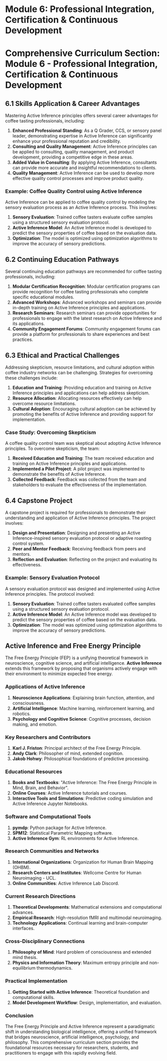 # Module 6: Professional Integration, Certification & Continuous Development

# Comprehensive Curriculum Section: Module 6 - Professional Integration, Certification & Continuous Development

## 6.1 Skills Application & Career Advantages

Mastering Active Inference principles offers several career advantages for coffee tasting professionals, including:

1. **Enhanced Professional Standing**: As a Q Grader, CCS, or sensory panel leader, demonstrating expertise in Active Inference can significantly enhance your professional reputation and credibility.
2. **Consulting and Quality Management**: Active Inference principles can be applied to consulting, quality management, and product development, providing a competitive edge in these areas.
3. **Added Value in Consulting**: By applying Active Inference, consultants can provide more accurate and insightful recommendations to clients.
4. **Quality Management**: Active Inference can be used to develop more effective quality control processes and improve product quality.

### Example: Coffee Quality Control using Active Inference

Active Inference can be applied to coffee quality control by modeling the sensory evaluation process as an Active Inference process. This involves:

1. **Sensory Evaluation**: Trained coffee tasters evaluate coffee samples using a structured sensory evaluation protocol.
2. **Active Inference Model**: An Active Inference model is developed to predict the sensory properties of coffee based on the evaluation data.
3. **Optimization**: The model is optimized using optimization algorithms to improve the accuracy of sensory predictions.

## 6.2 Continuing Education Pathways

Several continuing education pathways are recommended for coffee tasting professionals, including:

1. **Modular Certification Recognition**: Modular certification programs can provide recognition for coffee tasting professionals who complete specific educational modules.
2. **Advanced Workshops**: Advanced workshops and seminars can provide in-depth training on Active Inference principles and applications.
3. **Research Seminars**: Research seminars can provide opportunities for professionals to engage with the latest research on Active Inference and its applications.
4. **Community Engagement Forums**: Community engagement forums can provide a platform for professionals to share experiences and best practices.

## 6.3 Ethical and Practical Challenges

Addressing skepticism, resource limitations, and cultural adoption within coffee industry networks can be challenging. Strategies for overcoming these challenges include:

1. **Education and Training**: Providing education and training on Active Inference principles and applications can help address skepticism.
2. **Resource Allocation**: Allocating resources effectively can help overcome resource limitations.
3. **Cultural Adoption**: Encouraging cultural adoption can be achieved by promoting the benefits of Active Inference and providing support for implementation.

### Case Study: Overcoming Skepticism

A coffee quality control team was skeptical about adopting Active Inference principles. To overcome skepticism, the team:

1. **Received Education and Training**: The team received education and training on Active Inference principles and applications.
2. **Implemented a Pilot Project**: A pilot project was implemented to demonstrate the benefits of Active Inference.
3. **Collected Feedback**: Feedback was collected from the team and stakeholders to evaluate the effectiveness of the implementation.

## 6.4 Capstone Project

A capstone project is required for professionals to demonstrate their understanding and application of Active Inference principles. The project involves:

1. **Design and Presentation**: Designing and presenting an Active Inference-inspired sensory evaluation protocol or adaptive roasting control system.
2. **Peer and Mentor Feedback**: Receiving feedback from peers and mentors.
3. **Reflection and Evaluation**: Reflecting on the project and evaluating its effectiveness.

### Example: Sensory Evaluation Protocol

A sensory evaluation protocol was designed and implemented using Active Inference principles. The protocol involved:

1. **Sensory Evaluation**: Trained coffee tasters evaluated coffee samples using a structured sensory evaluation protocol.
2. **Active Inference Model**: An Active Inference model was developed to predict the sensory properties of coffee based on the evaluation data.
3. **Optimization**: The model was optimized using optimization algorithms to improve the accuracy of sensory predictions.

## Active Inference and Free Energy Principle

The Free Energy Principle (FEP) is a unifying theoretical framework in neuroscience, cognitive science, and artificial intelligence. **Active Inference** extends this framework by proposing that organisms actively engage with their environment to minimize expected free energy.

### Applications of Active Inference

1. **Neuroscience Applications**: Explaining brain function, attention, and consciousness.
2. **Artificial Intelligence**: Machine learning, reinforcement learning, and robotics.
3. **Psychology and Cognitive Science**: Cognitive processes, decision making, and emotion.

### Key Researchers and Contributors

1. **Karl J. Friston**: Principal architect of the Free Energy Principle.
2. **Andy Clark**: Philosopher of mind, extended cognition.
3. **Jakob Hohwy**: Philosophical foundations of predictive processing.

### Educational Resources

1. **Books and Textbooks**: "Active Inference: The Free Energy Principle in Mind, Brain, and Behavior".
2. **Online Courses**: Active Inference tutorials and courses.
3. **Interactive Tools and Simulations**: Predictive coding simulation and Active Inference Jupyter Notebooks.

### Software and Computational Tools

1. **pymdp**: Python package for Active Inference.
2. **SPM12**: Statistical Parametric Mapping software.
3. **Active Inference Gym**: RL environments for Active Inference.

### Research Communities and Networks

1. **International Organizations**: Organization for Human Brain Mapping (OHBM).
2. **Research Centers and Institutes**: Wellcome Centre for Human Neuroimaging - UCL.
3. **Online Communities**: Active Inference Lab Discord.

### Current Research Directions

1. **Theoretical Developments**: Mathematical extensions and computational advances.
2. **Empirical Research**: High-resolution fMRI and multimodal neuroimaging.
3. **Technology Applications**: Continual learning and brain-computer interfaces.

### Cross-Disciplinary Connections

1. **Philosophy of Mind**: Hard problem of consciousness and extended mind thesis.
2. **Physics and Information Theory**: Maximum entropy principle and non-equilibrium thermodynamics.

### Practical Implementation

1. **Getting Started with Active Inference**: Theoretical foundation and computational skills.
2. **Model Development Workflow**: Design, implementation, and evaluation.

### Conclusion

The Free Energy Principle and Active Inference represent a paradigmatic shift in understanding biological intelligence, offering a unified framework that bridges neuroscience, artificial intelligence, psychology, and philosophy. This comprehensive curriculum section provides the foundational resources necessary for researchers, students, and practitioners to engage with this rapidly evolving field.